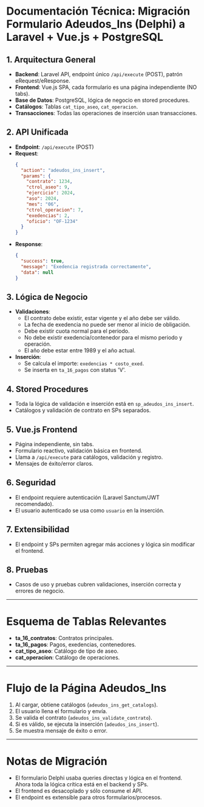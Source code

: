 # Documentación Técnica: Migración Formulario Adeudos_Ins (Delphi) a Laravel + Vue.js + PostgreSQL

## 1. Arquitectura General
- **Backend**: Laravel API, endpoint único `/api/execute` (POST), patrón eRequest/eResponse.
- **Frontend**: Vue.js SPA, cada formulario es una página independiente (NO tabs).
- **Base de Datos**: PostgreSQL, lógica de negocio en stored procedures.
- **Catálogos**: Tablas `cat_tipo_aseo`, `cat_operacion`.
- **Transacciones**: Todas las operaciones de inserción usan transacciones.

## 2. API Unificada
- **Endpoint**: `/api/execute` (POST)
- **Request**:
  ```json
  {
    "action": "adeudos_ins_insert",
    "params": {
      "contrato": 1234,
      "ctrol_aseo": 9,
      "ejercicio": 2024,
      "aso": 2024,
      "mes": "06",
      "ctrol_operacion": 7,
      "exedencias": 2,
      "oficio": "OF-1234"
    }
  }
  ```
- **Response**:
  ```json
  {
    "success": true,
    "message": "Exedencia registrada correctamente",
    "data": null
  }
  ```

## 3. Lógica de Negocio
- **Validaciones**:
  - El contrato debe existir, estar vigente y el año debe ser válido.
  - La fecha de exedencia no puede ser menor al inicio de obligación.
  - Debe existir cuota normal para el periodo.
  - No debe existir exedencia/contenedor para el mismo periodo y operación.
  - El año debe estar entre 1989 y el año actual.
- **Inserción**:
  - Se calcula el importe: `exedencias * costo_exed`.
  - Se inserta en `ta_16_pagos` con status 'V'.

## 4. Stored Procedures
- Toda la lógica de validación e inserción está en `sp_adeudos_ins_insert`.
- Catálogos y validación de contrato en SPs separados.

## 5. Vue.js Frontend
- Página independiente, sin tabs.
- Formulario reactivo, validación básica en frontend.
- Llama a `/api/execute` para catálogos, validación y registro.
- Mensajes de éxito/error claros.

## 6. Seguridad
- El endpoint requiere autenticación (Laravel Sanctum/JWT recomendado).
- El usuario autenticado se usa como `usuario` en la inserción.

## 7. Extensibilidad
- El endpoint y SPs permiten agregar más acciones y lógica sin modificar el frontend.

## 8. Pruebas
- Casos de uso y pruebas cubren validaciones, inserción correcta y errores de negocio.

---

# Esquema de Tablas Relevantes

- **ta_16_contratos**: Contratos principales.
- **ta_16_pagos**: Pagos, exedencias, contenedores.
- **cat_tipo_aseo**: Catálogo de tipo de aseo.
- **cat_operacion**: Catálogo de operaciones.

---

# Flujo de la Página Adeudos_Ins

1. Al cargar, obtiene catálogos (`adeudos_ins_get_catalogs`).
2. El usuario llena el formulario y envía.
3. Se valida el contrato (`adeudos_ins_validate_contrato`).
4. Si es válido, se ejecuta la inserción (`adeudos_ins_insert`).
5. Se muestra mensaje de éxito o error.

---

# Notas de Migración
- El formulario Delphi usaba queries directas y lógica en el frontend. Ahora toda la lógica crítica está en el backend y SPs.
- El frontend es desacoplado y sólo consume el API.
- El endpoint es extensible para otros formularios/procesos.
